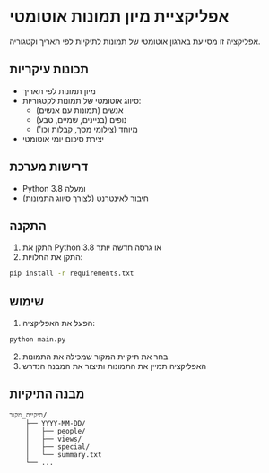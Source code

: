 # אפליקציית מיון תמונות אוטומטי

אפליקציה זו מסייעת בארגון אוטומטי של תמונות לתיקיות לפי תאריך וקטגוריה.

## תכונות עיקריות
- מיון תמונות לפי תאריך
- סיווג אוטומטי של תמונות לקטגוריות:
  - אנשים (תמונות עם אנשים)
  - נופים (בניינים, שמיים, טבע)
  - מיוחד (צילומי מסך, קבלות וכו')
- יצירת סיכום יומי אוטומטי

## דרישות מערכת
- Python 3.8 ומעלה
- חיבור לאינטרנט (לצורך סיווג התמונות)

## התקנה
1. התקן את Python 3.8 או גרסה חדשה יותר
2. התקן את התלויות:
```bash
pip install -r requirements.txt
```

## שימוש
1. הפעל את האפליקציה:
```bash
python main.py
```
2. בחר את תיקיית המקור שמכילה את התמונות
3. האפליקציה תמיין את התמונות ותיצור את המבנה הנדרש

## מבנה התיקיות
```
תיקיית_מקור/
    ├── YYYY-MM-DD/
    │   ├── people/
    │   ├── views/
    │   ├── special/
    │   └── summary.txt
    └── ...
```